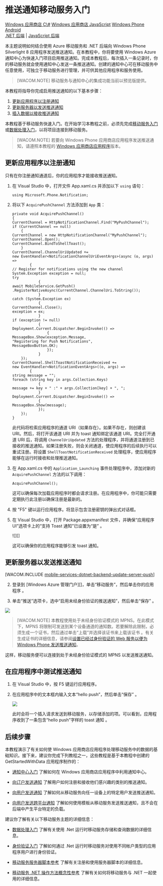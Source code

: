 <properties pageTitle="Get started with push notification hubs using .NET runtime mobile services" metaKeywords="" description="Learn how to use Windows Azure .Net runtime mobile services and Notification Hubs to send push notifications to your Windows phone app." metaCanonical="" services="mobile" documentationCenter="Mobile" title="Get started with push notifications in Mobile Services" authors="wesmc"  solutions="" writer="wesmc" manager="" editor=""  />
<tags ms.service="mobile"
    ms.date=""
    wacn.date=""
    />

# 推送通知移动服务入门

<div class="dev-center-tutorial-selector sublanding">
	<a href="/zh-cn/documentation/articles/mobile-services-dotnet-backend-windows-store-dotnet-get-started-push" title="Windows Store C#">Windows 应用商店 C\#</a>
	<a href="/zh-cn/documentation/articles/mobile-services-dotnet-backend-windows-store-javascript-get-started-push" title="Windows Store JavaScript">Windows 应用商店 JavaScript</a>
	<a href="/zh-cn/documentation/articles/mobile-services-dotnet-backend-windows-phone-get-started-push" title="Windows Phone" class="current">Windows Phone</a>
	<a href="/zh-cn/documentation/articles/mobile-services-dotnet-backend-android-get-started-push/" title="Android">Android</a>
</div>
<div class="dev-center-tutorial-subselector"><a href="/zh-cn/documentation/articles/mobile-services-dotnet-backend-windows-phone-get-started-push" title=".NET backend" class="current">.NET 后端</a> | 	<a href="/zh-cn/documentation/articles/mobile-services-javascript-backend-windows-phone-get-started-push/"  title="JavaScript backend">JavaScript 后端</a></div>

本主题说明如何结合使用 Azure 移动服务和 .NET 后端向 Windows Phone Silverlight 8 应用程序发送推送通知。在本教程中，你将要使用 Windows Azure 通知中心为快速入门项目启用推送通知。完成本教程后，每次插入一条记录时，你的移动服务就会使用通知中心发送一条推送通知。创建的通知中心可在移动服务中任意使用，可独立于移动服务进行管理，并可供其他应用程序和服务使用。

> [WACOM.NOTE] 移动服务与通知中心的集成功能当前以预览版提供。

本教程将指导你完成启用推送通知的以下基本步骤：

1.  [更新应用程序以注册通知][]
2.  [更新服务器以发送推送通知][]
3.  [插入数据以接收推送通知][]

本教程基于移动服务快速入门。在开始学习本教程之前，必须先完成[移动服务入门][]或[数据处理入门][]，以将项目连接到移动服务。

> [WACOM.NOTE] 若要向 Windows Phone 应用商店应用程序发送推送通知，请遵照本教程的 [Windows 应用商店应用程序][]版本。

<a id="update-app"></a>
## 更新应用程序以注册通知

只有在你注册通知通道后，你的应用程序才能接收推送通知。

1.  在 Visual Studio 中，打开文件 App.xaml.cs 并添加以下 `using` 语句：

        using Microsoft.Phone.Notification;

2.  将以下 `AcquirePushChannel` 方法添加到 `App` 类：

        private void AcquirePushChannel()
        {
        CurrentChannel = HttpNotificationChannel.Find("MyPushChannel");
        if (CurrentChannel == null)
            {
        CurrentChannel = new HttpNotificationChannel("MyPushChannel");
        CurrentChannel.Open();
        CurrentChannel.BindToShellToast();
            }
        CurrentChannel.ChannelUriUpdated +=
        new EventHandler<NotificationChannelUriEventArgs>(async (o, args) =>
                {
        // Register for notifications using the new channel
        System.Exception exception = null;
        try
                    {
        await MobileService.GetPush()
        .RegisterNativeAsync(CurrentChannel.ChannelUri.ToString());
                    }
        catch (System.Exception ex)
                    {
        CurrentChannel.Close();
        exception = ex;
                    }
        if (exception != null)
                    {
        Deployment.Current.Dispatcher.BeginInvoke(() =>
                        {
        MessageBox.Show(exception.Message, 
        "Registering for Push Notifications",
        MessageBoxButton.OK);
                        });
                    }
            });
        CurrentChannel.ShellToastNotificationReceived += 
        new EventHandler<NotificationEventArgs>((o, args) =>
                {
        string message = "";
        foreach (string key in args.Collection.Keys)
                    {
        message += key + " :" + args.Collection[key] + ", ";
                    }
        Deployment.Current.Dispatcher.BeginInvoke(() =>
                    {
        MessageBox.Show(message);
                    });
            });
        }

    此代码将检索应用程序的通道 URI（如果存在）。如果不存在，则创建该 URI。然后，将打开该通道 URI 并为 toast 通知绑定该通道 URI。完全打开通道 URI 后，将调用 `ChannelUriUpdated` 方法的处理程序，并将通道注册到已接收的推送通知。如果注册失败，则会关闭通道，使应用程序的后续执行可以重试注册。将设置 `ShellToastNotificationReceived` 处理程序，使应用程序能够在运行时接收和处理推送通知。

3.  在 App.xaml.cs 中的 `Application_Launching` 事件处理程序中，添加对新的 `AcquirePushChannel` 方法的以下调用：

        AcquirePushChannel();

    这可以确保每次加载应用程序时都会请求注册。在应用程序中，你可能只需要定期执行此注册以确保注册是最新的。

4.  按 "F5" 键以运行应用程序。将显示包含注册密钥的弹出式对话框。

5.  在 Visual Studio 中，打开 Package.appxmanifest 文件，并确保“应用程序 UI”选项卡上的“支持 Toast 通知”已设置为“是” 。

    ![][]

    这可以确保你的应用程序能够引发 toast 通知。

<a id="update-server"></a>
## 更新服务器以发送推送通知

[WACOM.INCLUDE [mobile-services-dotnet-backend-update-server-push][]]

<ol start="2">
<li><p>登录到 [Windows Azure 管理门户][]，单击“移动服务”，然后单击你的应用程序 。</p></li>

<li><p>单击“推送”选项卡，选中“启用未经身份验证的推送通知”，然后单击“保存” 。</p>

</li>
</ol>

![][1]

> [WACOM.NOTE] 本教程使用处于未经身份验证模式的 MPNS。在此模式下，MPNS 将限制可发送到某个设备通道的通知数。若要解除此限制，必须生成一个证书，然后通过单击“上载”并选择该证书来上载该证书 。有关生成证书的详细信息，请参阅[设置已经过身份验证的 Web 服务以便为 Windows Phone 发送推送通知][]。

这样，移动服务便可以连接到处于未经身份验证模式的 MPNS 以发送推送通知。

<a id="test"></a>
## 在应用程序中测试推送通知

1.  在 Visual Studio 中，按 F5 键运行应用程序。

2.  在应用程序中的文本框内输入文本“hello push”，然后单击“保存” 。

    ![][2]

    此时会将一个插入请求发送到移动服务，以存储添加的项。可以看到，应用程序收到了一条包含“hello push”字样的 toast 通知 。

<a name="next-steps"> </a>
## 后续步骤

本教程演示了有关如何使 Windows 应用商店应用程序处理移动服务中的数据的基础知识。接下来，建议你完成下列教程之一，这些教程是基于本教程中创建的 GetStartedWithData 应用程序制作的：

-   [通知中心入门][]
    了解如何在 Windows 应用商店应用程序中利用通知中心。

-   [向订户发送通知][]
    了解用户如何注册和接收他们感兴趣的类别的推送通知。

-   [向用户发送通知][]
    了解如何从移动服务向任一设备上的特定用户发送推送通知。

-   [向用户发送跨平台通知][]
    了解如何使用模板从移动服务发送推送通知，且不会在后端中产生平台特定的负载。

建议你了解有关以下移动服务主题的详细信息：

-   [数据处理入门][]
    了解有关使用 .Net 运行时移动服务存储和查询数据的详细信息。

-   [身份验证入门][]
    了解如何通过 .Net 运行时移动服务对使用不同帐户类型的应用程序用户进行身份验证。

-   [移动服务服务器脚本参考][]
    了解有关注册和使用服务器脚本的详细信息。

-   [移动服务 .NET 操作方法概念性参考][]
    了解有关如何将移动服务与 .NET 一起使用的详细信息。

  [Windows 应用商店 C\#]: /zh-cn/documentation/articles/mobile-services-dotnet-backend-windows-store-dotnet-get-started-push "Windows 应用商店 C#"
  [Windows 应用商店 JavaScript]: /zh-cn/documentation/articles/mobile-services-dotnet-backend-windows-store-javascript-get-started-push "Windows 应用商店 JavaScript"
  [Windows Phone]: /zh-cn/documentation/articles/mobile-services-dotnet-backend-windows-phone-get-started-push "Windows Phone"
  [Android]: /zh-cn/documentation/articles/mobile-services-dotnet-backend-android-get-started-push/ "Android"
  [.NET 后端]: /zh-cn/documentation/articles/mobile-services-dotnet-backend-windows-phone-get-started-push ".NET 后端"
  [JavaScript 后端]: /zh-cn/documentation/articles/mobile-services-javascript-backend-windows-phone-get-started-push/ "JavaScript 后端"
  [更新应用程序以注册通知]: #update-app
  [更新服务器以发送推送通知]: #update-server
  [插入数据以接收推送通知]: #test
  [移动服务入门]: /zh-cn/documentation/articles/mobile-services-windows-store-get-started
  [数据处理入门]: /zh-cn/documentation/articles/mobile-services-dotnet-backend-windows-phone-get-started-data
  [Windows 应用商店应用程序]: mobile-services-dotnet-backend-windows-store-dotnet-get-started-push
  [0]: ./media/mobile-services-dotnet-backend-windows-phone-get-started-push/mobile-app-enable-push-wp8.png
  [mobile-services-dotnet-backend-update-server-push]: ../includes/mobile-services-dotnet-backend-update-server-push.md
  [Windows Azure 管理门户]: %20https://manage.windowsazure.cn/
  [1]: ./media/mobile-services-dotnet-backend-windows-phone-get-started-push/mobile-push-tab.png
  [设置已经过身份验证的 Web 服务以便为 Windows Phone 发送推送通知]: http://msdn.microsoft.com/zh-cn/library/windowsphone/develop/ff941099(v=vs.105).aspx
  [2]: ./media/mobile-services-dotnet-backend-windows-phone-get-started-push/mobile-quickstart-push3-wp8.png
  [通知中心入门]: /documentation/articles/notification-hubs-windows-store-dotnet-get-started/
  [向订户发送通知]: /documentation/articles/notification-hubs-windows-store-dotnet-send-breaking-news/
  [向用户发送通知]: /documentation/articles/mobile-services-dotnet-backend-windows-store-dotnet-push-notifications-app-users/
  [向用户发送跨平台通知]: /documentation/articles/mobile-services-javascript-backend-windows-store-dotnet-push-notifications-app-users/
  [身份验证入门]: /zh-cn/documentation/articles/mobile-services-dotnet-backend-windows-phone-get-started-users
  [移动服务服务器脚本参考]: http://go.microsoft.com/fwlink/?LinkId=262293
  [移动服务 .NET 操作方法概念性参考]: /zh-cn/documentation/articles/mobile-services-windows-dotnet-how-to-use-client-library
